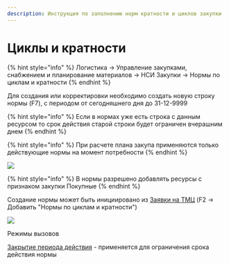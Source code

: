 ```yaml
---
description: Инструкция по заполнению норм кратности и циклов закупки
---
```


# Циклы и кратности

{% hint style="info" %}
Логистика → Управление закупками, снабжением и планирование материалов → НСИ Закупки → Нормы по циклам и кратности
{% endhint %}

Для создания или корректировки необходимо создать новую строку нормы (F7), с периодом от сегодняшнего дня до 31-12-9999

{% hint style="info" %}
Если в нормах уже есть строка с данным ресурсом то срок действия старой строки будет ограничен вчерашним днем
{% endhint %}

{% hint style="info" %}
При расчете плана закупа применяются только действующие нормы на момент потребности
{% endhint %}

![](<../../.gitbook/assets/image (41).png>)

{% hint style="info" %}
В нормы разрешено добавлять ресурсы с признаком закупки Покупные
{% endhint %}

Создание нормы может быть инициировано из [Заявки на ТМЦ](../zayavka-na-zakupku/sozdanie-zayavok-na-tmc/) (F2 -> Добавить "Нормы по циклам и кратности")

![](https://firebasestorage.googleapis.com/v0/b/gitbook-x-prod.appspot.com/o/spaces%2F-MBaL4-sguLCzbQd3FRY%2Fuploads%2F40bAN3oAewWmqmcntyit%2Ffile.jpeg?alt=media)

Режимы вызовов

[Закрытие периода действия](../../pdm/servisnye-rezhimy-pdm/zakrytie-srokov-deistviya-norm.md) - применяется для ограничения срока действия нормы
